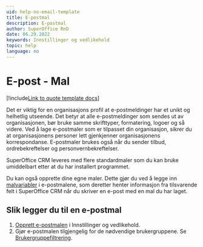 ```yaml
---
uid: help-no-email-template
title: E-postmal
description: E-postmal
author: SuperOffice RnD
date: 06.29.2022
keywords: Innstillinger og vedlikehold
topic: help
language: no
---
```


# E-post - Mal

[!include[Link to quote template docs](includes/learn-quote-templates.md)]

Det er viktig for en organisasjons profil at e-postmeldinger har et unikt og helhetlig utseende. Det betyr at alle e-postmeldinger som sendes ut av organisasjonen, bør bruke samme skrifttyper, formatering, logoer og så videre. Ved å lage e-postmaler som er tilpasset din organisasjon, sikrer du at organisasjonens personer lett gjenkjenner organisasjonens korrespondanse. E-postmaler brukes også når du sender tilbud, ordrebekreftelser og personvernbekreftelser.

SuperOffice CRM leveres med flere standardmaler som du kan bruke umiddelbart etter at du har installert programmet.

Du kan også opprette dine egne maler. Dette gjør du ved å legge inn [malvariabler][2] i e-postmalene, som deretter henter informasjon fra tilsvarende felt i SuperOffice CRM når du skriver en e-post med en mal du har laget.

## Slik legger du til en e-postmal

1. [Opprett e-postmalen][4] i Innstillinger og vedlikehold.
1. Gjør e-postmalen tilgjengelig for de nødvendige brukergruppene. Se [Brukergruppefiltrering][5].

<!-- Referenced links -->
[2]: ../../../document/templates/learn/template-variables.md
[4]: add-email-template.md
[5]: organize/user-group-filtering.md

<!-- Referenced images -->
